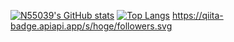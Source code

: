[![N55039's GitHub stats](https://github-readme-stats.vercel.app/api?username=N55039&theme=vue-dark&show_icons=true)](https://github.com/N55039/github-readme-stats) 
[![Top Langs](https://github-readme-stats.vercel.app/api/top-langs/?username=N55039&theme=vue-dark&show_icons=true&layout=compact)](https://github.com/N55039/github-readme-stats)
https://qiita-badge.apiapi.app/s/hoge/followers.svg
<!--
**N55039/N55039** is a ✨ _special_ ✨ repository because its `README.md` (this file) appears on your GitHub profile.

Here are some ideas to get you started:

- 🔭 I’m currently working on ...
- 🌱 I’m currently learning ...
- 👯 I’m looking to collaborate on ...
- 🤔 I’m looking for help with ...
- 💬 Ask me about ...
- 📫 How to reach me: ...
- 😄 Pronouns: ...
- ⚡ Fun fact: ...
-->
